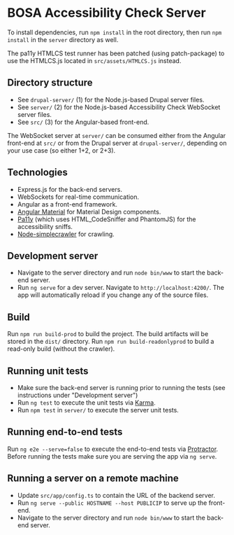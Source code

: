 # BOSA Accessibility Check Server

To install dependencies, run `npm install` in the root directory, then run `npm install` in the `server` directory as well.

The pa11y HTMLCS test runner has been patched (using patch-package) to use the HTMLCS.js located in `src/assets/HTMLCS.js` instead.

## Directory structure

- See `drupal-server/` (1) for the Node.js-based Drupal server files.
- See `server/` (2) for the Node.js-based Accessibility Check WebSocket server files.
- See `src/` (3) for the Angular-based front-end.

The WebSocket server at `server/` can be consumed either from the Angular front-end at `src/` or from the Drupal server at `drupal-server/`, depending on your use case (so either 1+2, or 2+3).

## Technologies

- Express.js for the back-end servers.
- WebSockets for real-time communication.
- Angular as a front-end framework.
- [Angular Material](https://material.angular.io/) for Material Design components.
- [Pa11y](https://github.com/pa11y/pa11y) (which uses HTML_CodeSniffer and PhantomJS) for the accessibility sniffs.
- [Node-simplecrawler](https://github.com/cgiffard/node-simplecrawler) for crawling.

## Development server

- Navigate to the server directory and run `node bin/www` to start the back-end server.
- Run `ng serve` for a dev server. Navigate to `http://localhost:4200/`. The app will automatically reload if you change any of the source files.

## Build

Run `npm run build-prod` to build the project. The build artifacts will be stored in the `dist/` directory. 
Run `npm run build-readonlyprod` to build a read-only build (without the crawler).

## Running unit tests

- Make sure the back-end server is running prior to running the tests (see instructions under "Development server")
- Run `ng test` to execute the unit tests via [Karma](https://karma-runner.github.io).
- Run `npm test` in `server/` to execute the server unit tests.

## Running end-to-end tests

Run `ng e2e --serve=false` to execute the end-to-end tests via [Protractor](http://www.protractortest.org/).
Before running the tests make sure you are serving the app via `ng serve`.

## Running a server on a remote machine

- Update `src/app/config.ts` to contain the URL of the backend server.
- Run `ng serve --public HOSTNAME --host PUBLICIP` to serve up the front-end.
- Navigate to the server directory and run `node bin/www` to start the back-end server.
